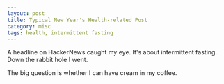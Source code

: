 ```yaml
---
layout: post
title: Typical New Year's Health-related Post
category: misc
tags: health, intermittent fasting
---
```

A headline on HackerNews caught my eye. It's about intermittent fasting. Down the rabbit hole I went. 

The big question is whether I can have cream in my coffee. 